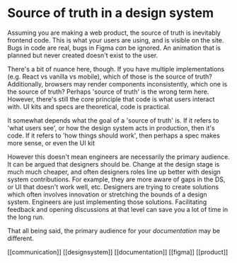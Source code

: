 # Source of truth in a design system

Assuming you are making a web product, the source of truth is inevitably frontend code. This is what your users are using, and is visible on the site. Bugs in code are real, bugs in Figma _can_ be ignored. An animation that is planned but never created doesn't exist to the user.

There's a bit of nuance here, though. If you have multiple implementations (e.g. React vs vanilla vs mobile), which of those is the source of truth? Additionally, browsers may render components inconsistently, which one is the source of truth?
Perhaps 'source of truth' is the wrong term here. However, there's still the core principle that code is what users interact with. UI kits and specs are theoretical, code is practical.

It somewhat depends what the goal of a 'source of truth' is.
	If it refers to 'what users see', or how the design system acts in production, then it's code.
	If it refers to 'how things should work', then perhaps a spec makes more sense, or even the UI kit

However this doesn't mean engineers are necessarily the primary audience. It can be argued that designers should be. Change at the design stage is much much cheaper, and often designers roles line up better with design system contributions. For example, they are more aware of gaps in the DS, or UI that doesn't work well, etc. Designers are trying to create solutions which often involves innovation or stretching the bounds of a design system. Engineers are just implementing those solutions. Facilitating feedback and opening discussions at that level can save you a lot of time in the long run.

That all being said, the primary audience for your _documentation_ may be different.

[[communication]]
[[designsystem]]
[[documentation]]
[[figma]]
[[product]]